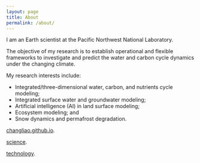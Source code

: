 ```yaml
---
layout: page
title: About
permalink: /about/
---
```

I am an Earth scientist at the Pacific Northwest National Laboratory.

The objective of my research is to establish operational and flexible frameworks to investigate and predict the water and carbon cycle dynamics under the changing climate. 

My research interests include:
* Integrated/three-dimensional water, carbon, and nutrients cycle modeling; 
* Integrated surface water and groundwater modeling;
* Artificial intelligence (AI) in land surface modeling;
* Ecosystem modeling; and
* Snow dynamics and permafrost degradation.

[changliao.github.io](http://www.changliao.github.io).

[science](https://changliao.github.io/science).

[technology](https://changliao.github.io/technology).
